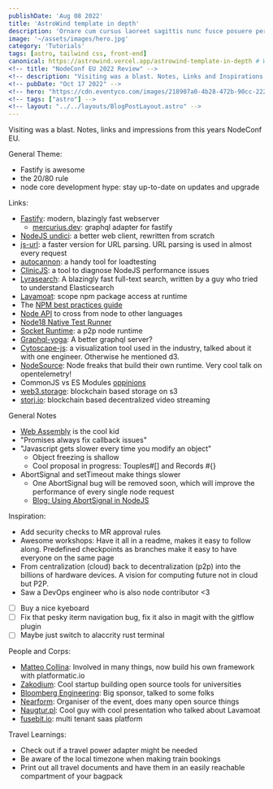 ```yaml
---
publishDate: 'Aug 08 2022'
title: 'AstroWind template in depth'
description: 'Ornare cum cursus laoreet sagittis nunc fusce posuere per euismod dis vehicula a, semper fames lacus maecenas dictumst pulvinar neque enim non potenti. Torquent hac sociosqu eleifend potenti.'
image: '~/assets/images/hero.jpg'
category: 'Tutorials'
tags: [astro, tailwind css, front-end]
canonical: https://astrowind.vercel.app/astrowind-template-in-depth # When posting content to multiple platforms at the same time (such as this website and Medium) and want to specify the ultimate authority. Remove it to automatically generate canonical
<!-- title: "NodeConf EU 2022 Review" -->
<!-- description: "Visiting was a blast. Notes, Links and Inspirations we took from the conf." -->
<!-- pubDate: "Oct 17 2022" -->
<!-- hero: "https://cdn.eventyco.com/images/218907a0-4b28-472b-90cc-2226e388df6e.png" -->
<!-- tags: ["astro"] -->
<!-- layout: "../../layouts/BlogPostLayout.astro" -->
---
```


Visiting was a blast. Notes, links and impressions from this years NodeConf EU.

General Theme:

-   Fastify is awesome
-   the 20/80 rule
-   node core development hype: stay up-to-date on updates and upgrade

Links:

-   [Fastify](https://github.com/fastify/fastify): modern, blazingly fast webserver
    -   [mercurius.dev](https://mercurius.dev/): graphql adapter for fastify
-   [NodeJS undici](https://github.com/nodejs/undici): a better web client, rewritten from scratch
-   [js-url](https://github.com/websanova/js-url): a faster version for URL parsing. URL parsing is used in almost every request
-   [autocannon](https://github.com/mcollina/autocannon): a handy tool for loadtesting
-   [ClinicJS](https://clinicjs.org/): a tool to diagnose NodeJS performance issues
-   [Lyrasearch](https://github.com/LyraSearch/lyra): A blazingly fast full-text search, written by a guy who tried to understand Elasticsearch
-   [Lavamoat](https://github.com/LavaMoat/LavaMoat): scope npm package access at runtime
-   The [NPM best practices guide](https://openssf.org/blog/2022/09/01/npm-best-practices-for-the-supply-chain/)
-   [Node API](https://github.com/nodejs/node-addon-api) to cross from node to other languages
-   [Node18 Native Test Runner](https://nodejs.org/api/test.html)
-   [Socket Runtime](https://github.com/socketsupply/socket): a p2p node runtime
-   [Graphql-yoga](https://github.com/dotansimha/graphql-yoga): A better graphql server?
-   [Cytoscape-js](https://github.com/cytoscape/cytoscape.js/): a visualization tool used in the industry, talked about it with one engineer. Otherwise he mentioned d3.
-   [NodeSource](https://nodesource.com/): Node freaks that build their own runtime. Very cool talk on opentelemetry!
-   CommonJS vs ES Modules [oppinions](https://blog.logrocket.com/commonjs-vs-es-modules-node-js/)
-   [web3.storage](https://web3.storage/): blockchain based storage on s3
-   [storj.io](https://www.storj.io/blog/how-storj-built-the-fastest-and-lowest-cost-cloud-video-sharing-option): blockchain based decentralized video streaming

General Notes

-   [Web Assembly](https://radu-matei.com/blog/nodejs-wasi/) is the cool kid
-   "Promises always fix callback issues"
-   "Javascript gets slower every time you modify an object"
    -   Object freezing is shallow
    -   Cool proposal in progress: Touples#[] and Records #{}
-   AbortSignal and setTimeout make things slower
    -   One AbortSignal bug will be removed soon, which will improve the performance of every single node request
    -   [Blog: Using AbortSignal in NodeJS](https://www.nearform.com/blog/using-abortsignal-in-node-js/)

Inspiration:

-   Add security checks to MR approval rules
-   Awesome workshops: Have it all in a readme, makes it easy to follow along. Predefined checkpoints as branches make it easy to have everyone on the same page
-   From centralization (cloud) back to decentralization (p2p) into the billions of hardware devices. A vision for computing future not in cloud but P2P.
-   Saw a DevOps engineer who is also node contributor <3
-   [ ] Buy a nice kyeboard
-   [ ] Fix that pesky iterm navigation bug, fix it also in magit with the gitflow plugin
-   [ ] Maybe just switch to alaccrity rust terminal

People and Corps:

-   [Matteo Collina](https://github.com/mcollina): Involved in many things, now build his own framework with platformatic.io
-   [Zakodium](https://www.zakodium.com/): Cool startup building open source tools for universities
-   [Bloomberg Engineering](https://www.bloomberg.com/company/careers/working-here/engineering/): Big sponsor, talked to some folks
-   [Nearform](https://www.nearform.com/blog): Organiser of the event, does many open source things
-   [Naugtur.pl](https://naugtur.pl/): Cool guy with cool presentation who talked about Lavamoat
-   [fusebit.io](https://fusebit.io): multi tenant saas platform

Travel Learnings:

-   Check out if a travel power adapter might be needed
-   Be aware of the local timezone when making train bookings
-   Print out all travel documents and have them in an easily reachable compartment of your bagpack
